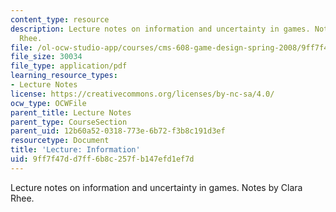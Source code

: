 ```yaml
---
content_type: resource
description: Lecture notes on information and uncertainty in games. Notes by Clara
  Rhee.
file: /ol-ocw-studio-app/courses/cms-608-game-design-spring-2008/9ff7f47dd7ff6b8c257fb147efd1ef7d_MITCMS_608s08_lec_notes13.pdf
file_size: 30034
file_type: application/pdf
learning_resource_types:
- Lecture Notes
license: https://creativecommons.org/licenses/by-nc-sa/4.0/
ocw_type: OCWFile
parent_title: Lecture Notes
parent_type: CourseSection
parent_uid: 12b60a52-0318-773e-6b72-f3b8c191d3ef
resourcetype: Document
title: 'Lecture: Information'
uid: 9ff7f47d-d7ff-6b8c-257f-b147efd1ef7d
---
```

Lecture notes on information and uncertainty in games. Notes by Clara Rhee.